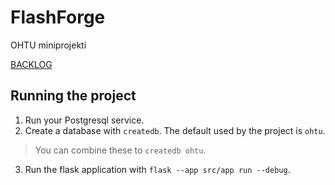 # FlashForge
OHTU miniprojekti

[BACKLOG](https://github.com/users/santeri0200/projects/3)

## Running the project
1. Run your Postgresql service.
2. Create a database with `createdb`. The default used by the project is `ohtu`.
> You can combine these to `createdb ohtu`.
3. Run the flask application with `flask --app src/app run --debug`.

